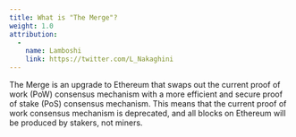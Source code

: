 ```yaml
---
title: What is "The Merge"?
weight: 1.0
attribution:
  -
    name: Lamboshi
    link: https://twitter.com/L_Nakaghini
---
```

The Merge is an upgrade to Ethereum that swaps out the current proof of work (PoW) consensus mechanism with a more efficient and secure proof of stake (PoS) consensus mechanism. This means that the current proof of work consensus mechanism is deprecated, and all blocks on Ethereum will be produced by stakers, not miners. 

